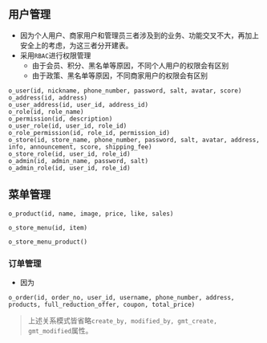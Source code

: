 ## 用户管理
- 因为个人用户、商家用户和管理员三者涉及到的业务、功能交叉不大，再加上安全上的考虑，为这三者分开建表。
- 采用`RBAC`进行权限管理
	- 由于会员、积分、黑名单等原因，不同个人用户的权限会有区别
	- 由于政策、黑名单等原因，不同商家用户的权限会有区别
```
o_user(id, nickname, phone_number, password, salt, avatar, score)
o_address(id, address)
o_user_address(id, user_id, address_id)
o_role(id, role_name)
o_permission(id, description)
o_user_role(id, user_id, role_id)
o_role_permission(id, role_id, permission_id)
o_store(id, store_name, phone_number, password, salt, avatar, address, info, announcement, score, shipping_fee)
o_store_role(id, user_id, role_id)
o_admin(id, admin_name, password, salt)
o_admin_role(id, user_id, role_id)
```

## 菜单管理
```
o_product(id, name, image, price, like, sales)
```
```
o_store_menu(id, item)
```
```
o_store_menu_product()
```
### 订单管理
- 因为
```
o_order(id, order_no, user_id, username, phone_number, address, products, full_reduction_offer, coupon, total_price)
```

> 上述关系模式皆省略`create_by, modified_by, gmt_create, gmt_modified`属性。
<!--stackedit_data:
eyJoaXN0b3J5IjpbLTExMjE5Mzc0OTksMTk0NDUwODc0NiwtOD
QwODQ1MjA4LC05NTM3ODk4NDEsLTE0NzkyOTY1MjksLTExMTIx
MDg5MDgsMTQyMDk3NjA4OSwtNzIyODA0MjQ1LC0yMTIzODc2MD
MxLC0xNzE4MjE0MTUsLTE2OTgwODQ5MTQsLTE4NTM2ODEwNDAs
MTY0MTk2NzU4MiwyMTE2MTUzMDg2LC0xOTIxNDIxNjk2XX0=
-->